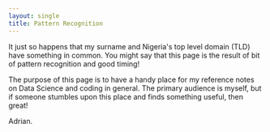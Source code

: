 ```yaml
---
layout: single
title: Pattern Recognition
---
```


It just so happens that my surname and Nigeria's top level domain (TLD) have something in common. You might say that this page is the result of bit of pattern recognition and good timing!

The purpose of this page is to have a handy place for my reference notes on Data Science and coding in general. The primary audience is myself, but if someone stumbles upon this place and finds something useful, then great!

Adrian.
